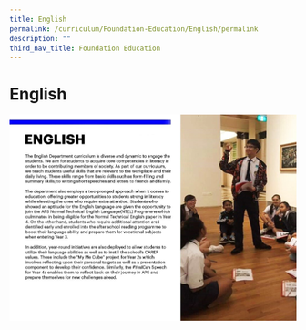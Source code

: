 ```yaml
---
title: English
permalink: /curriculum/Foundation-Education/English/permalink
description: ""
third_nav_title: Foundation Education
---
```

English
=======

![](/images/APS_Website_2020_ENGLISH%20.jpg)